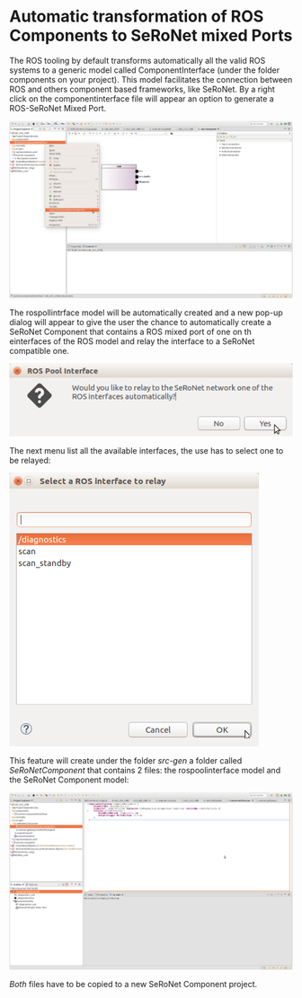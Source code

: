 # Automatic transformation of ROS Components to SeRoNet mixed Ports

The ROS tooling by default transforms automatically all the valid ROS systems to a generic model called ComponentInterface (under the folder components on your project). This model facilitates the connection between ROS and others component based frameworks, like SeRoNet. By a right click on the componentinterface file will appear an option to generate a ROS-SeRoNet Mixed Port.

![alt text](example/fromROStoSeRoNEt1.png)

The rospollintrface model will be automatically created and a new pop-up dialog will appear to give the user the chance to automatically create a SeRoNet Component that contains a ROS mixed port of one on th einterfaces of the ROS model and relay the interface to a SeRoNet compatible one.

![alt text](example/fromROStoSeRoNEt2.png)

The next menu list all the available interfaces, the use has to select one to be relayed:

![alt text](example/fromROStoSeRoNEt3.png)

This feature will create under the folder _src-gen_ a folder called _SeRoNetComponent_ that contains 2 files: the rospoolinterface model and the SeRoNet Component model:

![alt text](example/fromROStoSeRoNEt4.png)

*Both* files have to be copied to a new SeRoNet Component project.

